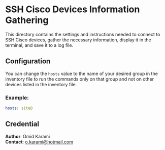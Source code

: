 # SSH Cisco Devices Information Gathering

This directory contains the settings and instructions needed to connect to SSH Cisco devices, gather the necessary information, display it in the terminal, and save it to a log file.

## Configuration

You can change the `hosts` value to the name of your desired group in the inventory file to run the commands only on that group and not on other devices listed in the inventory file.

### Example:
```yaml
hosts: siteB
```
## Credential

**Author**: Omid Karami  
**Contact**: [o.karami@hotmail.com](mailto:o.karami@hotmail.com)